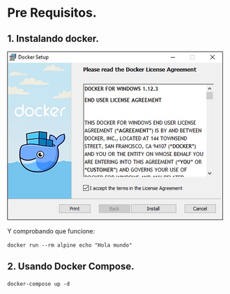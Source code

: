 # Pre Requisitos.

## 1. Instalando docker.

![Alt text](image-2.png)

Y comprobando que funcione:

`docker run --rm alpine echo "Hola mundo"`

## 2. Usando Docker Compose.

`docker-compose up -d`

